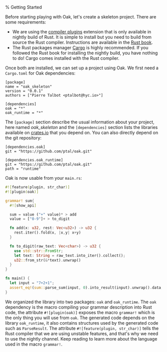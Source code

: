 % Getting Started

Before starting playing with Oak, let's create a skeleton project. There are some requirements:

* We are using the [compiler plugins](https://doc.rust-lang.org/book/compiler-plugins.html) extension that is only available in nightly build of Rust. It is simple to install but you need to build from source the Rust compiler. Instructions are available in the [Rust book](http://doc.rust-lang.org/book/nightly-rust.html).
* The Rust packages manager [Cargo](http://doc.crates.io/) is highly recommended. If you followed the Rust book for installing the nightly build, you have nothing to do! Cargo comes installed with the Rust compiler.

Once both are installed, we can set up a project using Oak. We first need a `Cargo.toml` for Oak dependencies:

```
[package]
name = "oak_skeleton"
version = "0.0.1"
authors = ["Pierre Talbot <ptalbot@hyc.io>"]

[dependencies]
oak = "*"
oak_runtime = "*"
```

The `[package]` section describe the usual information about your project, here named *oak_skeleton* and the `[dependencies]` section lists the libraries available on [crates.io](http://crates.io/) that you depend on. You can also directly depend on the git repository:

```
[dependencies.oak]
git = "https://github.com/ptal/oak.git"

[dependencies.oak_runtime]
git = "https://github.com/ptal/oak.git"
path = "runtime"
```

Oak is now usable from your `main.rs`:

```rust
#![feature(plugin, str_char)]
#![plugin(oak)]

grammar! sum{
  #![show_api]

  sum = value ("+" value)* > add
  value = ["0-9"]+ > to_digit

  fn add(x: u32, rest: Vec<u32>) -> u32 {
    rest.iter().fold(x, |x,y| x+y)
  }

  fn to_digit(raw_text: Vec<char>) -> u32 {
    use std::str::FromStr;
    let text: String = raw_text.into_iter().collect();
    u32::from_str(&*text).unwrap()
  }
}

fn main() {
  let input = "7+2+1";
  assert_eq!(sum::parse_sum(input, 0).into_result(input).unwrap().data, 10);
}
```

We organized the library into two packages: `oak` and `oak_runtime`. The `oak` dependency is the macro compiling your grammar description into Rust code, the attribute `#![plugin(oak)]` exposes the macro `grammar!` which is the only thing you will use from `oak`. The generated code depends on the library `oak_runtime`, it also contains structures used by the generated code such as `ParseResult`. The attribute `#![feature(plugin, str_char)]` tells the Rust compiler that we are using unstable features, and that's why we need to use the nightly channel. Keep reading to learn more about the language used in the macro `grammar!`.
